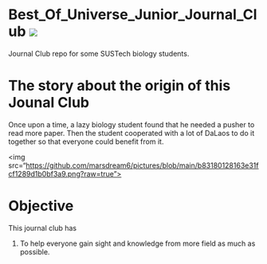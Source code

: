 # Best_Of_Universe_Junior_Journal_Club <img src=“https://img.shields.io/badge/SUSTECH-Biology-brightgreen”>
Journal Club repo for some SUSTech biology students.
# The story about the origin of this Jounal Club
Once upon a time, a lazy biology student found that he needed a pusher to read more paper. Then the student cooperated with a lot of DaLaos to do it together so that everyone could benefit from it.

<img src=“https://github.com/marsdream6/pictures/blob/main/b83180128163e31fcf1289d1b0bf3a9.png?raw=true”>

# Objective
This journal club has
1. To help everyone gain sight and knowledge from more field as much as possible.
